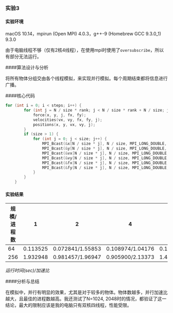 ### 实验3

#### 实验环境

macOS 10.14，mpirun (Open MPI) 4.0.3，g++-9 (Homebrew GCC 9.3.0_1) 9.3.0

由于电脑线程不够（仅有2核4线程），在使用mpi时使用了`oversubscribe`，所以有部分无法运行。

####算法设计与分析

将所有物体分组交由各个线程模拟，来实现并行模拟。每个周期结束都将信息进行广播。

####核心代码

```c++
for (int i = 0; i < steps; i++) {
        for (int j = N / size * rank; j < N / size * rank + N / size; j++) {
            force(x, y, j, fx, fy);
            velocities(vx, vy, fx, fy, j);
            positions(x, y, vx, vy, j);
        }
        if (size > 1) {
            for (int j = 0; j < size; j++) {
                MPI_Bcast(&x[N / size * j], N / size, MPI_LONG_DOUBLE, j, MPI_COMM_WORLD);
                MPI_Bcast(&y[N / size * j], N / size, MPI_LONG_DOUBLE, j, MPI_COMM_WORLD);
                MPI_Bcast(&vx[N / size * j], N / size, MPI_LONG_DOUBLE, j, MPI_COMM_WORLD);
                MPI_Bcast(&vy[N / size * j], N / size, MPI_LONG_DOUBLE, j, MPI_COMM_WORLD);
                MPI_Bcast(&fx[N / size * j], N / size, MPI_LONG_DOUBLE, j, MPI_COMM_WORLD);
                MPI_Bcast(&fy[N / size * j], N / size, MPI_LONG_DOUBLE, j, MPI_COMM_WORLD);
            }
        }
    }
```

#### 实验结果

| 规模/进程数 | 1        | 2                | 4                | 8                 |
| ----------- | -------- | ---------------- | ---------------- | ----------------- |
| 64          | 0.113525 | 0.072841/1.55853 | 0.108974/1.04176 | 0.154027/0.737046 |
| 256         | 1.932948 | 0.981457/1.96947 | 0.905900/2.13373 | 1.499130/1.28938  |

*运行时间(sec)/加速比*

####分析与总结

在模拟中，并行有明显的效果，尤其是对于较多的物体。物体数越多，并行加速比越大，且最佳的进程数越高。我还测试了N=1024, 2048时的情况，都验证了这一结论，最大的限制应该是我的电脑只有双核四线程，性能受限。



